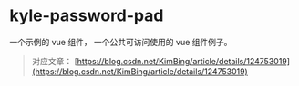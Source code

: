 # kyle-password-pad

一个示例的 vue 组件，
一个公共可访问使用的 vue 组件例子。

> 对应文章： [https://blog.csdn.net/KimBing/article/details/124753019](https://blog.csdn.net/KimBing/article/details/124753019)
